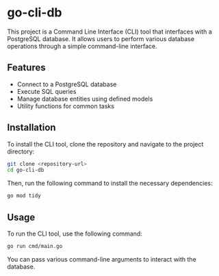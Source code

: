 # go-cli-db

This project is a Command Line Interface (CLI) tool that interfaces with a PostgreSQL database. It allows users to perform various database operations through a simple command-line interface.

## Features

- Connect to a PostgreSQL database
- Execute SQL queries
- Manage database entities using defined models
- Utility functions for common tasks

## Installation

To install the CLI tool, clone the repository and navigate to the project directory:

```bash
git clone <repository-url>
cd go-cli-db
```

Then, run the following command to install the necessary dependencies:

```bash
go mod tidy
```

## Usage

To run the CLI tool, use the following command:

```bash
go run cmd/main.go
```

You can pass various command-line arguments to interact with the database.
